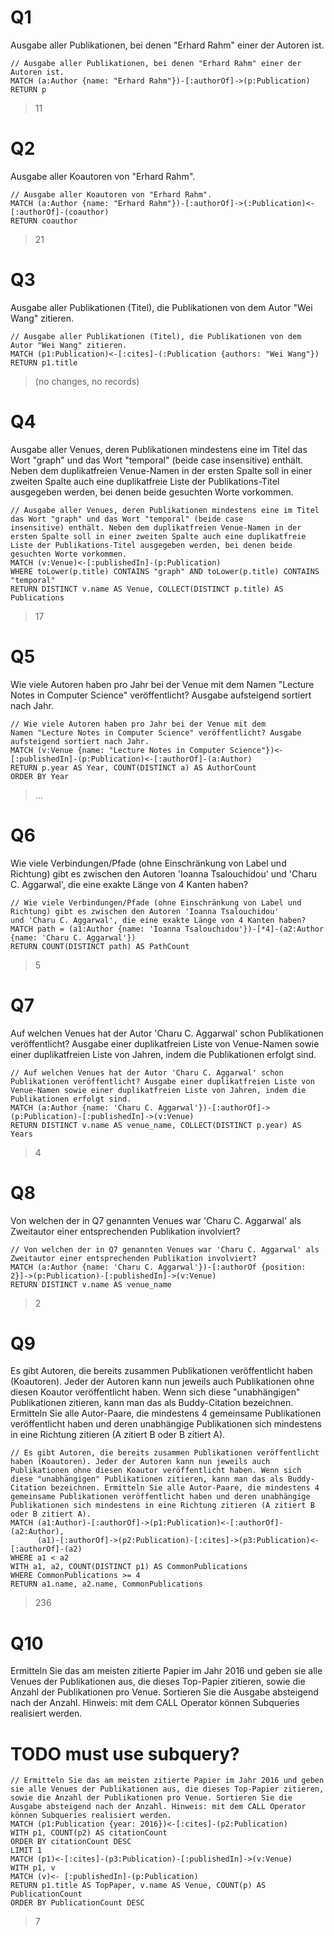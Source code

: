# Q1
Ausgabe aller Publikationen, bei denen "Erhard Rahm" einer der Autoren ist.
```
// Ausgabe aller Publikationen, bei denen "Erhard Rahm" einer der Autoren ist.
MATCH (a:Author {name: "Erhard Rahm"})-[:authorOf]->(p:Publication)
RETURN p
```

> 11


# Q2
Ausgabe aller Koautoren von "Erhard Rahm".
```
// Ausgabe aller Koautoren von "Erhard Rahm".
MATCH (a:Author {name: "Erhard Rahm"})-[:authorOf]->(:Publication)<-[:authorOf]-(coauthor)
RETURN coauthor
```

> 21


# Q3
Ausgabe aller Publikationen (Titel), die Publikationen von dem Autor "Wei Wang" zitieren.
```
// Ausgabe aller Publikationen (Titel), die Publikationen von dem Autor "Wei Wang" zitieren.
MATCH (p1:Publication)<-[:cites]-(:Publication {authors: "Wei Wang"})
RETURN p1.title
```

> (no changes, no records)


# Q4
Ausgabe aller Venues, deren Publikationen mindestens eine im Titel das Wort "graph" und das Wort "temporal" (beide case insensitive) enthält. Neben dem duplikatfreien Venue-Namen in der ersten Spalte soll in einer zweiten Spalte auch eine duplikatfreie Liste der Publikations-Titel ausgegeben werden, bei denen beide gesuchten Worte vorkommen.
```
// Ausgabe aller Venues, deren Publikationen mindestens eine im Titel das Wort "graph" und das Wort "temporal" (beide case insensitive) enthält. Neben dem duplikatfreien Venue-Namen in der ersten Spalte soll in einer zweiten Spalte auch eine duplikatfreie Liste der Publikations-Titel ausgegeben werden, bei denen beide gesuchten Worte vorkommen.
MATCH (v:Venue)<-[:publishedIn]-(p:Publication)
WHERE toLower(p.title) CONTAINS "graph" AND toLower(p.title) CONTAINS "temporal"
RETURN DISTINCT v.name AS Venue, COLLECT(DISTINCT p.title) AS Publications
```

> 17


# Q5
Wie viele Autoren haben pro Jahr bei der Venue mit dem Namen "Lecture Notes in Computer Science" veröffentlicht? Ausgabe aufsteigend sortiert nach Jahr.
```
// Wie viele Autoren haben pro Jahr bei der Venue mit dem Namen "Lecture Notes in Computer Science" veröffentlicht? Ausgabe aufsteigend sortiert nach Jahr.
MATCH (v:Venue {name: "Lecture Notes in Computer Science"})<-[:publishedIn]-(p:Publication)<-[:authorOf]-(a:Author)
RETURN p.year AS Year, COUNT(DISTINCT a) AS AuthorCount
ORDER BY Year
```

> ...


# Q6
Wie viele Verbindungen/Pfade (ohne Einschränkung von Label und Richtung) gibt es zwischen den Autoren 'Ioanna Tsalouchidou' und 'Charu C. Aggarwal', die eine exakte Länge von 4 Kanten haben?
```
// Wie viele Verbindungen/Pfade (ohne Einschränkung von Label und Richtung) gibt es zwischen den Autoren 'Ioanna Tsalouchidou' und 'Charu C. Aggarwal', die eine exakte Länge von 4 Kanten haben?
MATCH path = (a1:Author {name: 'Ioanna Tsalouchidou'})-[*4]-(a2:Author {name: 'Charu C. Aggarwal'})
RETURN COUNT(DISTINCT path) AS PathCount
```

> 5


# Q7
Auf welchen Venues hat der Autor 'Charu C. Aggarwal' schon Publikationen veröffentlicht? Ausgabe einer duplikatfreien Liste von Venue-Namen sowie einer duplikatfreien Liste von Jahren, indem die Publikationen erfolgt sind.
```
// Auf welchen Venues hat der Autor 'Charu C. Aggarwal' schon Publikationen veröffentlicht? Ausgabe einer duplikatfreien Liste von Venue-Namen sowie einer duplikatfreien Liste von Jahren, indem die Publikationen erfolgt sind.
MATCH (a:Author {name: 'Charu C. Aggarwal'})-[:authorOf]->(p:Publication)-[:publishedIn]->(v:Venue)
RETURN DISTINCT v.name AS venue_name, COLLECT(DISTINCT p.year) AS Years
```

> 4


# Q8
Von welchen der in Q7 genannten Venues war 'Charu C. Aggarwal' als Zweitautor einer entsprechenden Publikation involviert?
```
// Von welchen der in Q7 genannten Venues war 'Charu C. Aggarwal' als Zweitautor einer entsprechenden Publikation involviert?
MATCH (a:Author {name: 'Charu C. Aggarwal'})-[:authorOf {position: 2}]->(p:Publication)-[:publishedIn]->(v:Venue)
RETURN DISTINCT v.name AS venue_name
```

> 2


# Q9
Es gibt Autoren, die bereits zusammen Publikationen veröffentlicht haben (Koautoren). Jeder der Autoren kann nun jeweils auch Publikationen ohne diesen Koautor veröffentlicht haben. Wenn sich diese "unabhängigen" Publikationen zitieren, kann man das als Buddy-Citation bezeichnen. Ermitteln Sie alle Autor-Paare, die mindestens 4 gemeinsame Publikationen veröffentlicht haben und deren unabhängige Publikationen sich mindestens in eine Richtung zitieren (A zitiert B oder B zitiert A).
```
// Es gibt Autoren, die bereits zusammen Publikationen veröffentlicht haben (Koautoren). Jeder der Autoren kann nun jeweils auch Publikationen ohne diesen Koautor veröffentlicht haben. Wenn sich diese "unabhängigen" Publikationen zitieren, kann man das als Buddy-Citation bezeichnen. Ermitteln Sie alle Autor-Paare, die mindestens 4 gemeinsame Publikationen veröffentlicht haben und deren unabhängige Publikationen sich mindestens in eine Richtung zitieren (A zitiert B oder B zitiert A).
MATCH (a1:Author)-[:authorOf]->(p1:Publication)<-[:authorOf]-(a2:Author),
      (a1)-[:authorOf]->(p2:Publication)-[:cites]->(p3:Publication)<-[:authorOf]-(a2)
WHERE a1 < a2
WITH a1, a2, COUNT(DISTINCT p1) AS CommonPublications
WHERE CommonPublications >= 4
RETURN a1.name, a2.name, CommonPublications
```

> 236


# Q10
Ermitteln Sie das am meisten zitierte Papier im Jahr 2016 und geben sie alle Venues der Publikationen aus, die dieses Top-Papier zitieren, sowie die Anzahl der Publikationen pro Venue. Sortieren Sie die Ausgabe absteigend nach der Anzahl. Hinweis: mit dem CALL Operator können Subqueries realisiert werden. 
# TODO must use subquery?
```
// Ermitteln Sie das am meisten zitierte Papier im Jahr 2016 und geben sie alle Venues der Publikationen aus, die dieses Top-Papier zitieren, sowie die Anzahl der Publikationen pro Venue. Sortieren Sie die Ausgabe absteigend nach der Anzahl. Hinweis: mit dem CALL Operator können Subqueries realisiert werden.
MATCH (p1:Publication {year: 2016})<-[:cites]-(p2:Publication)
WITH p1, COUNT(p2) AS citationCount
ORDER BY citationCount DESC
LIMIT 1
MATCH (p1)<-[:cites]-(p3:Publication)-[:publishedIn]->(v:Venue)
WITH p1, v
MATCH (v)<- [:publishedIn]-(p:Publication)
RETURN p1.title AS TopPaper, v.name AS Venue, COUNT(p) AS PublicationCount
ORDER BY PublicationCount DESC
```

> 7
